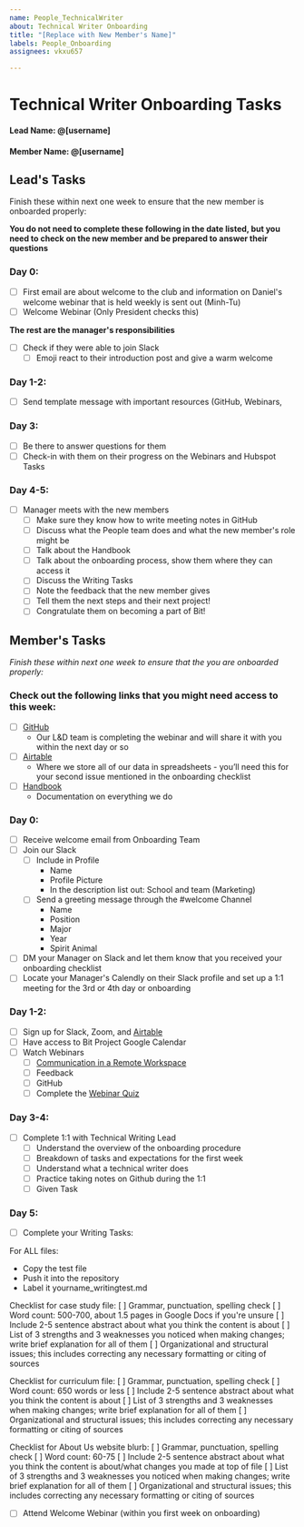 ```yaml
---
name: People_TechnicalWriter
about: Technical Writer Onboarding
title: "[Replace with New Member's Name]"
labels: People_Onboarding
assignees: vkxu657

---
```


# Technical Writer Onboarding Tasks 

#### Lead Name: @[username]
#### Member Name: @[username]

## Lead's Tasks

Finish these within next one week to ensure that the new member is onboarded properly:

**You do not need to complete these following in the date listed, but you need to check on the new member and be prepared to answer their questions** 

### Day 0:

- [ ] First email are about welcome to the club and information on Daniel's welcome webinar that is held weekly is sent out (Minh-Tu)
- [ ] Welcome Webinar (Only President checks this)

**The rest are the manager's responsibilities**

- [ ] Check if they were able to join Slack
  - [ ] Emoji react to their introduction post and give a warm welcome

### Day 1-2:

- [ ] Send template message with important resources (GitHub, Webinars, 

### Day 3: 

- [ ] Be there to answer questions for them
- [ ] Check-in with them on their progress on the Webinars and Hubspot Tasks 

### Day 4-5: 

- [ ] Manager meets with the new members 
  - [ ] Make sure they know how to write meeting notes in GitHub
  - [ ] Discuss what the People team does and what the new member's role might be
  - [ ] Talk about the Handbook 
  - [ ] Talk about the onboarding process, show them where they can access it 
  - [ ] Discuss the Writing Tasks 
  - [ ] Note the feedback that the new member gives 
  - [ ] Tell them the next steps and their next project!
  - [ ] Congratulate them on becoming a part of Bit! 

## Member's Tasks

_Finish these within next one week to ensure that the you are onboarded properly:_

### Check out the following links that you might need access to this week:
- [ ] [GitHub](github.com/bitprj/marketing)
  - Our L&D team is completing the webinar and will share it with you within the next day or so
- [ ] [Airtable](airtable.com)
  - Where we store all of our data in spreadsheets - you’ll need this for your second issue mentioned in the onboarding checklist
- [ ] [Handbook](about.bitproject.org)
  - Documentation on everything we do

### Day 0:

- [ ] Receive welcome email from Onboarding Team 
- [ ] Join our Slack
  - [ ] Include in Profile
    - Name
    - Profile Picture 
    - In the description list out: School and team (Marketing)
  - [ ] Send a greeting message through the #welcome Channel 
    - Name 
    - Position
    - Major 
    - Year
    - Spirit Animal
- [ ] DM your Manager on Slack and let them know that you received your onboarding checklist
- [ ] Locate your Manager's Calendly on their Slack profile and set up a 1:1 meeting for the 3rd or 4th day or onboarding

### Day 1-2:

- [ ] Sign up for Slack, Zoom, and [Airtable](https://airtable.com/tblRN2fngeYXUlGGp)
- [ ] Have access to Bit Project Google Calendar 
- [ ] Watch Webinars 
  - [ ] [Communication in a Remote Workspace](https://www.youtube.com/watch?v=2f9TkttynIk)
  - [ ] Feedback
  - [ ] GitHub
  - [ ] Complete the [Webinar Quiz](https://airtable.com/shr31V9xdVRxOffMA)

### Day 3-4:

- [ ] Complete 1:1 with Technical Writing Lead
  - [ ] Understand the overview of the onboarding procedure 
  - [ ] Breakdown of tasks and expectations for the first week 
  - [ ] Understand what a technical writer does
  - [ ] Practice taking notes on Github during the 1:1 
  - [ ] Given Task

### Day 5:
- [ ] Complete your Writing Tasks:

For ALL files:
- Copy the test file
- Push it into the repository
- Label it yourname_writingtest.md

Checklist for case study file:
[ ] Grammar, punctuation, spelling check
[ ] Word count: 500-700, about 1.5 pages in Google Docs if you're unsure
[ ] Include 2-5 sentence abstract about what you think the content is about
[ ] List of 3 strengths and 3 weaknesses you noticed when making changes; write brief explanation for all of them
[ ] Organizational and structural issues; this includes correcting any necessary formatting or citing of sources

Checklist for curriculum file:
[ ] Grammar, punctuation, spelling check
[ ] Word count: 650 words or less
[ ] Include 2-5 sentence abstract about what you think the content is about
[ ] List of 3 strengths and 3 weaknesses when making changes; write brief explanation for all of them
[ ] Organizational and structural issues; this includes correcting any necessary formatting or citing of sources

Checklist for About Us website blurb:
[ ] Grammar, punctuation, spelling check
[ ] Word count: 60-75
[ ] Include 2-5 sentence abstract about what you think the content is about/what changes you made at top of file
[ ] List of 3 strengths and 3 weaknesses you noticed when making changes; write brief explanation for all of them
[ ] Organizational and structural issues; this includes correcting any necessary formatting or citing of sources

- [ ] Attend Welcome Webinar (within you first week on onboarding)
